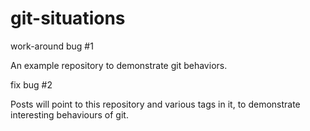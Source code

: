 # git-situations

work-around bug #1

An example repository to demonstrate git behaviors.

fix bug #2

Posts will point to this repository and various tags in it,
to demonstrate interesting behaviours of git.

